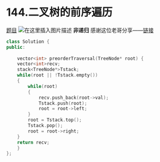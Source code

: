 # 144.二叉树的前序遍历
[题目](https://leetcode-cn.com/problems/binary-tree-preorder-traversal/)
![在这里插入图片描述](https://img-blog.csdnimg.cn/57f870c20620471f83d7e8b07ea2cd17.png?x-oss-process=image/watermark,type_ZHJvaWRzYW5zZmFsbGJhY2s,shadow_50,text_Q1NETiBARG8yZU0wTg==,size_20,color_FFFFFF,t_70,g_se,x_16)
**非递归**
感谢这位老哥分享——[链接](https://leetcode-cn.com/problems/binary-tree-preorder-traversal/solution/shu-de-qian-xu-bian-li-fei-di-gui-fang-fa-zhan-by-/)
```C++
class Solution {
public:
    
    vector<int> preorderTraversal(TreeNode* root) {
    vector<int>recv;
    stack<TreeNode*>Tstack;
    while(root || !Tstack.empty())
    {
        while(root)
        {
            recv.push_back(root->val);
            Tstack.push(root);
            root = root->left;
        }
        root = Tstack.top();
        Tstack.pop();
        root = root->right;
    }    
    return recv;
    }
};
```